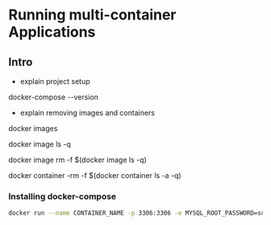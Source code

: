 # Running multi-container Applications

## Intro

- explain project setup


docker-compose --version


- explain removing images and containers


docker images

docker image ls -q

docker image rm -f $(docker image ls -q)

docker container -rm -f $(docker container ls -a -q)

### Installing docker-compose


```bash
docker run --name CONTAINER_NAME -p 3306:3306 -e MYSQL_ROOT_PASSWORD=supersecret mysql:latest
```
